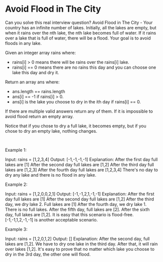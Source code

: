 # Avoid Flood in The City

Can you solve this real interview question? Avoid Flood in The City - Your country has an infinite number of lakes. Initially, all the lakes are empty, but when it rains over the nth lake, the nth lake becomes full of water. If it rains over a lake that is full of water, there will be a flood. Your goal is to avoid floods in any lake.

Given an integer array rains where:

 * rains[i] > 0 means there will be rains over the rains[i] lake.
 * rains[i] == 0 means there are no rains this day and you can choose one lake this day and dry it.

Return an array ans where:

 * ans.length == rains.length
 * ans[i] == -1 if rains[i] > 0.
 * ans[i] is the lake you choose to dry in the ith day if rains[i] == 0.

If there are multiple valid answers return any of them. If it is impossible to avoid flood return an empty array.

Notice that if you chose to dry a full lake, it becomes empty, but if you chose to dry an empty lake, nothing changes.

 

Example 1:


Input: rains = [1,2,3,4]
Output: [-1,-1,-1,-1]
Explanation: After the first day full lakes are [1]
After the second day full lakes are [1,2]
After the third day full lakes are [1,2,3]
After the fourth day full lakes are [1,2,3,4]
There's no day to dry any lake and there is no flood in any lake.


Example 2:


Input: rains = [1,2,0,0,2,1]
Output: [-1,-1,2,1,-1,-1]
Explanation: After the first day full lakes are [1]
After the second day full lakes are [1,2]
After the third day, we dry lake 2. Full lakes are [1]
After the fourth day, we dry lake 1. There is no full lakes.
After the fifth day, full lakes are [2].
After the sixth day, full lakes are [1,2].
It is easy that this scenario is flood-free. [-1,-1,1,2,-1,-1] is another acceptable scenario.


Example 3:


Input: rains = [1,2,0,1,2]
Output: []
Explanation: After the second day, full lakes are  [1,2]. We have to dry one lake in the third day.
After that, it will rain over lakes [1,2]. It's easy to prove that no matter which lake you choose to dry in the 3rd day, the other one will flood.
